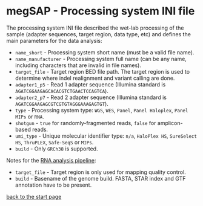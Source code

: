 # megSAP - Processing system INI file

The processing system INI file described the wet-lab processing of the sample (adapter sequences, target region, data type, etc) and defines the main parameters for the data analysis:

* `name_short` - Processing system short name (must be a valid file name).
* `name_manufacturer` - Processing system full name (can be any name, including characters that are invalid in file names).
* `target_file` - Target region BED file path. The target region is used to determine where indel realignment and variant calling are done.
* `adapter1_p5` - Read 1 adapter sequence (Illumina standard is `AGATCGGAAGAGCACACGTCTGAACTCCAGTCA`).
* `adapter2_p7` - Read 2 adapter sequence (Illumina standard is `AGATCGGAAGAGCGTCGTGTAGGGAAAGAGTGT`).
* `type` - Processing system type: `WGS`, `WES`, `Panel`, `Panel Haloplex`, `Panel MIPs` or `RNA`.
* `shotgun` - `true` for randomly-fragmented reads,  `false` for amplicon-based reads.
* `umi_type` - Unique molecular identifier type: `n/a`, `HaloPlex HS`, `SureSelect HS`, `ThruPLEX`, `Safe-SeqS` or `MIPs`.
* `build` - Only `GRCh38` is supported.

Notes for the [RNA analysis pipeline](rna_single_sample.md):

* `target_file` - Target region is only used for mapping quality control.
* `build` - Basename of the genome build. FASTA, STAR index and GTF annotation
  have to be present.

[back to the start page](../README.md)




